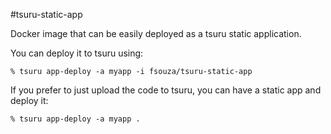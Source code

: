 #tsuru-static-app

Docker image that can be easily deployed as a tsuru static application.

You can deploy it to tsuru using:

```
% tsuru app-deploy -a myapp -i fsouza/tsuru-static-app
```

If you prefer to just upload the code to tsuru, you can have a static app and deploy it:

```
% tsuru app-deploy -a myapp .
```
